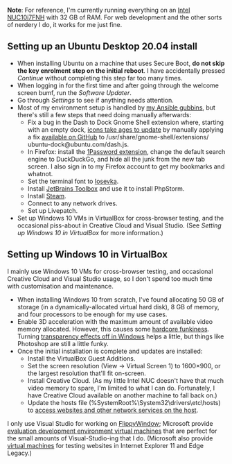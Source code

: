 <!--
  # This file is distributed under under the Creative Commons
  # Attribution 4.0 International License. To view a copy of this
  # license, please visit <http://creativecommons.org/licenses/by/4.0/>.

  description: Read Damien Dart's notes on setting up his development environment.
  title: Personal Development Environment Notes
  twigTemplate: .templates/notes-base.html.twig
-->

<div class="admonition admonition--info">
  <p><b>Note</b>: For reference, I'm currently running everything on an
    <a href="https://www.intel.co.uk/content/www/uk/en/products/boards-kits/nuc/kits/nuc10i7fnh.html">Intel
    NUC10i7FNH</a> with 32 GB of RAM. For web development and the other
    sorts of nerdery I do, it works for me just fine.
</div>

Setting up an Ubuntu Desktop 20.04 install
------------------------------------------

  - When installing Ubuntu on a machine that uses Secure Boot, **do not
    skip the key enrolment step on the initial reboot**. I have
    accidentally pressed _Continue_ without completing this step far too
    many times.
  - When logging in for the first time and after going through the
    welcome screen bumf, run the _Software Updater_.
  - Go through _Settings_ to see if anything needs attention.
  - Most of my environment setup is handled by [my Ansible gubbins][1],
    but there's still a few steps that need doing manually afterwards:
    - Fix a bug in the Dash to Dock Gnome Shell extension where,
      starting with an empty dock, [icons take ages to update][2] by
      manually applying a fix [available on GitHub][3] to
      <span class="os-menu-item">/usr/<wbr>share/<wbr>gnome-shell/<wbr>extensions/<wbr>ubuntu-dock\@ubuntu.com/<wbr>dash.js</span>.
    - In Firefox: install the [1Password extension][4], change the
      default search engine to DuckDuckGo, and hide all the junk from
      the new tab screen. I also sign in to my Firefox account to get my
      bookmarks and whatnot.
    - Set the terminal font to [Iosevka][5].
    - Install [JetBrains Toolbox][6] and use it to install PhpStorm.
    - Install [Steam][7].
    - Connect to any network drives.
    - Set up Livepatch.
  - Set up Windows 10 VMs in VirtualBox for cross-browser testing, and
    the occasional piss-about in Creative Cloud and Visual Studio. (See
    _Setting up Windows 10 in VirtualBox_ for more information.)

[1]: <https://www.robotinaponcho.net/git/#setup>
[2]: <https://github.com/micheleg/dash-to-dock/issues/1188>
[3]: <https://github.com/micheleg/dash-to-dock/pull/1222/commits/3c44ea483f333fef12e6a805cd43d2a2439e5fb0>
[4]: <https://1password.com/downloads/linux/#browsers>
[5]: <https://typeof.net/Iosevka/>
[6]: <https://www.jetbrains.com/help/phpstorm/installation-guide.html#toolbox>
[7]: <https://github.com/ValveSoftware/steam-for-linux>


Setting up Windows 10 in VirtualBox
-----------------------------------

I mainly use Windows 10 VMs for cross-browser testing, and occasional
Creative Cloud and Visual Studio usage, so I don't spend too much time
with customisation and maintenance.

  - When installing Windows 10 from scratch, I've found allocating 50 GB
    of storage (in a dynamically-allocated virtual hard disk), 8 GB of
    memory, and four processors to be enough for my use cases.
  - Enable 3D acceleration with the maximum amount of available video
    memory allocated. However, this causes some [hardcore funkiness][8].
    Turning [transparency effects off in Windows][9] helps a little,
    but things like Photoshop are still a little funky.
  - Once the initial installation is complete and updates are installed:
    - Install the VirtualBox Guest Additions.
    - Set the screen resolution (<span class="os-menu-item">View</span>
      &rarr; <span class="os-menu-item">Virtual Screen 1</span>) to
      1600×900, or the largest resolution that'll fit on-screen.
    - Install Creative Cloud. (As my little Intel NUC doesn't have that
      much video memory to spare, I'm limited to what I can do.
      Fortunately, I have Creative Cloud available on another machine to
      fall back on.)
    - Update the hosts file (<span class="os-menu-item">%SystemRoot%\\<wbr>System32\\<wbr>drivers\\<wbr>etc\\<wbr>hosts</span>)
      to [access websites and other network services on the host][10].

I only use Visual Studio for working on [FlippyWindow][11]; Microsoft
provide [evaluation development environment virtual machines][12] that
are perfect for the small amounts of Visual-Studio-ing that I do.
(Microsoft also provide [virtual machines][13] for testing websites in
Internet Explorer 11 and Edge Legacy.)

[8]: <https://www.virtualbox.org/attachment/ticket/19365/VirtualBox_Windows%2010_03_06_2020_21_55_02.png>
[9]: <https://www.virtualbox.org/ticket/19365#comment:16>
[10]: <http://www.virtualbox.org/manual/ch06.html#network_nat>
[11]: <https://www.robotinaponcho.net/flippywindow/>
[12]: <https://developer.microsoft.com/en-us/windows/downloads/virtual-machines/>
[13]: <https://developer.microsoft.com/en-us/microsoft-edge/tools/vms/>
